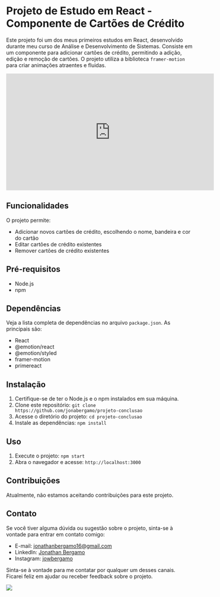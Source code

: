 # Projeto de Estudo em React - Componente de Cartões de Crédito

Este projeto foi um dos meus primeiros estudos em React, desenvolvido durante meu curso de Análise e Desenvolvimento de Sistemas. Consiste em um componente para adicionar cartões de crédito, permitindo a adição, edição e remoção de cartões. O projeto utiliza a biblioteca `framer-motion` para criar animações atraentes e fluidas.

<iframe width="560" height="315" src="https://www.youtube-nocookie.com/embed/-3XL7kxLb2M?controls=0" title="YouTube video player" frameborder="0" allow="accelerometer; autoplay; clipboard-write; encrypted-media; gyroscope; picture-in-picture; web-share" allowfullscreen></iframe>

## Funcionalidades

O projeto permite:

- Adicionar novos cartões de crédito, escolhendo o nome, bandeira e cor do cartão
- Editar cartões de crédito existentes
- Remover cartões de crédito existentes

## Pré-requisitos

- Node.js
- npm

## Dependências

Veja a lista completa de dependências no arquivo `package.json`. As principais são:

- React
- @emotion/react
- @emotion/styled
- framer-motion
- primereact

## Instalação

1. Certifique-se de ter o Node.js e o npm instalados em sua máquina.
2. Clone este repositório: `git clone https://github.com/jonabergamo/projeto-conclusao`
3. Acesse o diretório do projeto: `cd projeto-conclusao`
4. Instale as dependências: `npm install`

## Uso

1. Execute o projeto: `npm start`
2. Abra o navegador e acesse: `http://localhost:3000`

## Contribuições

Atualmente, não estamos aceitando contribuições para este projeto.

## Contato

Se você tiver alguma dúvida ou sugestão sobre o projeto, sinta-se à vontade para entrar em contato comigo:

- E-mail: [jonathanbergamo16@gmail.com](https://mailto:jonathanbergamo16@gmail.com)
- LinkedIn: [Jonathan Bergamo](https://www.linkedin.com/in/jonathanbergamo/)
- Instagram: [jowbergamo](https://www.instagram.com/jowbergamo/)

Sinta-se à vontade para me contatar por qualquer um desses canais. Ficarei feliz em ajudar ou receber feedback sobre o projeto.

<img src="https://jonathanbergamo.netlify.app/static/media/signature.badcdf4beae3f9eb34135086f2354217.svg">
